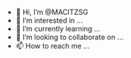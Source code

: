 - 👋 Hi, I’m @MACITZSG
- 👀 I’m interested in ...
- 🌱 I’m currently learning ...
- 💞️ I’m looking to collaborate on ...
- 📫 How to reach me ...

<!---
MACITZSG/MACITZSG is a ✨ special ✨ repository because its `README.md` (this file) appears on your GitHub profile.
You can click the Preview link to take a look at your changes.
--->
